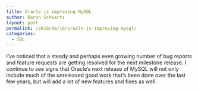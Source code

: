 ```yaml
---
title: Oracle is improving MySQL
author: Baron Schwartz
layout: post
permalink: /2010/08/18/oracle-is-improving-mysql/
categories:
  - SQL
---
```

I&#8217;ve noticed that a steady and perhaps even growing number of bug reports and feature requests are getting resolved for the next milestone release. I continue to see signs that Oracle&#8217;s next release of MySQL will not only include much of the unreleased good work that&#8217;s been done over the last few years, but will add a lot of new features and fixes as well.